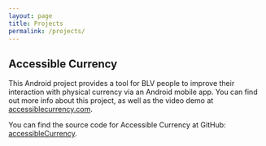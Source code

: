 ```yaml
---
layout: page
title: Projects
permalink: /projects/
---
```


## Accessible Currency
This Android project provides a tool for BLV people to improve their interaction with physical currency via an Android mobile app. You can find out more info about this project, as well as the video demo at [accessiblecurrency.com](https://accessiblecurrency.com/).

You can find the source code for Accessible Currency at GitHub:
[accessibleCurrency](https://github.com/mauroLaine/accessibleCurrency).

